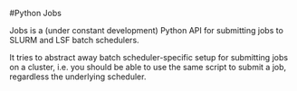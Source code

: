 #Python Jobs

Jobs is a (under constant development) Python API for submitting jobs to SLURM and LSF
batch schedulers.

It tries to abstract away batch scheduler-specific setup for submitting jobs on a cluster,
i.e. you should be able to use the same script to submit a job, regardless the underlying
scheduler.
